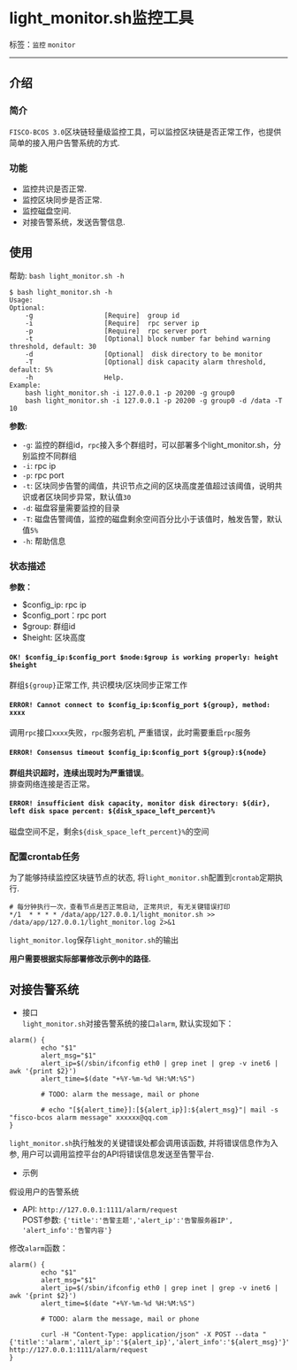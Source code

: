 # light_monitor.sh监控工具

标签：``监控`` ``monitor``

----

## 介绍

### 简介

`FISCO-BCOS 3.0`区块链轻量级监控工具，可以监控区块链是否正常工作，也提供简单的接入用户告警系统的方式.

### 功能

- 监控共识是否正常.
- 监控区块同步是否正常.
- 监控磁盘空间.
- 对接告警系统，发送告警信息.

## 使用

帮助:
`bash light_monitor.sh -h`

```shell
$ bash light_monitor.sh -h
Usage:
Optional:
    -g                  [Require]  group id
    -i                  [Require]  rpc server ip
    -p                  [Require]  rpc server port
    -t                  [Optional] block number far behind warning threshold, default: 30
    -d                  [Optional]  disk directory to be monitor
    -T                  [Optional] disk capacity alarm threshold, default: 5%
    -h                  Help.
Example:
    bash light_monitor.sh -i 127.0.0.1 -p 20200 -g group0
    bash light_monitor.sh -i 127.0.0.1 -p 20200 -g group0 -d /data -T 10
```

**参数:**

- `-g`: 监控的群组id，`rpc`接入多个群组时，可以部署多个light_monitor.sh，分别监控不同群组
- `-i`: rpc ip
- `-p`: rpc port
- `-t`: 区块同步告警的阈值，共识节点之间的区块高度差值超过该阈值，说明共识或者区块同步异常，默认值`30`
- `-d`: 磁盘容量需要监控的目录
- `-T`: 磁盘告警阈值，监控的磁盘剩余空间百分比小于该值时，触发告警，默认值`5%`
- `-h`: 帮助信息

### 状态描述

**参数：**  

- $config_ip: rpc ip  
- $config_port：rpc port  
- $group: 群组id  
- $height: 区块高度

#### ```OK! $config_ip:$config_port $node:$group is working properly: height $height```

群组`${group}`正常工作, 共识模块/区块同步正常工作

#### ```ERROR! Cannot connect to $config_ip:$config_port ${group}, method: xxxx```

调用`rpc`接口`xxxx`失败，`rpc`服务宕机, 严重错误，此时需要重启`rpc`服务

#### ```ERROR! Consensus timeout $config_ip:$config_port ${group}:${node}```  

**群组共识超时，连续出现时为严重错误**。  
排查网络连接是否正常。

#### ```ERROR! insufficient disk capacity, monitor disk directory: ${dir}, left disk space percent: ${disk_space_left_percent}%```  

磁盘空间不足，剩余`${disk_space_left_percent}%`的空间

### 配置crontab任务  

为了能够持续监控区块链节点的状态, 将`light_monitor.sh`配置到`crontab`定期执行.  

```shell
# 每分钟执行一次，查看节点是否正常启动, 正常共识, 有无关键错误打印
*/1  * * * * /data/app/127.0.0.1/light_monitor.sh >> /data/app/127.0.0.1/light_monitor.log 2>&1
```

`light_monitor.log`保存`light_monitor.sh`的输出

**用户需要根据实际部署修改示例中的路径.**

## 对接告警系统

- 接口  
`light_monitor.sh`对接告警系统的接口`alarm`, 默认实现如下：

```shell
alarm() {
        echo "$1"
        alert_msg="$1"
        alert_ip=$(/sbin/ifconfig eth0 | grep inet | grep -v inet6 | awk '{print $2}')
        alert_time=$(date "+%Y-%m-%d %H:%M:%S")

        # TODO: alarm the message, mail or phone

        # echo "[${alert_time}]:[${alert_ip}]:${alert_msg}"| mail -s "fisco-bcos alarm message" xxxxxx@qq.com
}
```

 `light_monitor.sh`执行触发的关键错误处都会调用该函数, 并将错误信息作为入参, 用户可以调用监控平台的API将错误信息发送至告警平台.

- 示例

 假设用户的告警系统  

- API:
        `http://127.0.0.1:1111/alarm/request`  
    POST参数:
        ```{'title':'告警主题','alert_ip':'告警服务器IP', 'alert_info':'告警内容'}```

 修改`alarm`函数：

```shell
alarm() {
        echo "$1"
        alert_msg="$1"
        alert_ip=$(/sbin/ifconfig eth0 | grep inet | grep -v inet6 | awk '{print $2}')
        alert_time=$(date "+%Y-%m-%d %H:%M:%S")

        # TODO: alarm the message, mail or phone

        curl -H "Content-Type: application/json" -X POST --data "{'title':'alarm','alert_ip':'${alert_ip}','alert_info':'${alert_msg}'}" http://127.0.0.1:1111/alarm/request
}
```
